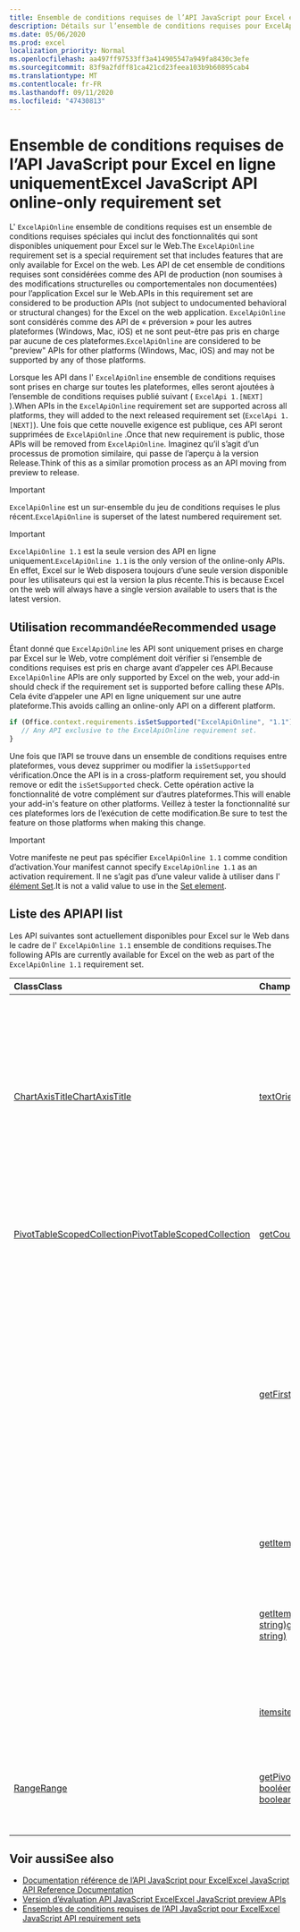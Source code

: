 ```yaml
---
title: Ensemble de conditions requises de l’API JavaScript pour Excel en ligne uniquement
description: Détails sur l’ensemble de conditions requises pour ExcelApiOnline
ms.date: 05/06/2020
ms.prod: excel
localization_priority: Normal
ms.openlocfilehash: aa497ff97533ff3a414905547a949fa8430c3efe
ms.sourcegitcommit: 83f9a2fdff81ca421cd23feea103b9b60895cab4
ms.translationtype: MT
ms.contentlocale: fr-FR
ms.lasthandoff: 09/11/2020
ms.locfileid: "47430813"
---
```

# <a name="excel-javascript-api-online-only-requirement-set"></a><span data-ttu-id="77a84-103">Ensemble de conditions requises de l’API JavaScript pour Excel en ligne uniquement</span><span class="sxs-lookup"><span data-stu-id="77a84-103">Excel JavaScript API online-only requirement set</span></span>

<span data-ttu-id="77a84-104">L' `ExcelApiOnline` ensemble de conditions requises est un ensemble de conditions requises spéciales qui inclut des fonctionnalités qui sont disponibles uniquement pour Excel sur le Web.</span><span class="sxs-lookup"><span data-stu-id="77a84-104">The `ExcelApiOnline` requirement set is a special requirement set that includes features that are only available for Excel on the web.</span></span> <span data-ttu-id="77a84-105">Les API de cet ensemble de conditions requises sont considérées comme des API de production (non soumises à des modifications structurelles ou comportementales non documentées) pour l’application Excel sur le Web.</span><span class="sxs-lookup"><span data-stu-id="77a84-105">APIs in this requirement set are considered to be production APIs (not subject to undocumented behavioral or structural changes) for the Excel on the web application.</span></span> <span data-ttu-id="77a84-106">`ExcelApiOnline` sont considérés comme des API de « préversion » pour les autres plateformes (Windows, Mac, iOS) et ne sont peut-être pas pris en charge par aucune de ces plateformes.</span><span class="sxs-lookup"><span data-stu-id="77a84-106">`ExcelApiOnline` are considered to be "preview" APIs for other platforms (Windows, Mac, iOS) and may not be supported by any of those platforms.</span></span>

<span data-ttu-id="77a84-107">Lorsque les API dans l' `ExcelApiOnline` ensemble de conditions requises sont prises en charge sur toutes les plateformes, elles seront ajoutées à l’ensemble de conditions requises publié suivant ( `ExcelApi 1.[NEXT]` ).</span><span class="sxs-lookup"><span data-stu-id="77a84-107">When APIs in the `ExcelApiOnline` requirement set are supported across all platforms, they will added to the next released requirement set (`ExcelApi 1.[NEXT]`).</span></span> <span data-ttu-id="77a84-108">Une fois que cette nouvelle exigence est publique, ces API seront supprimées de `ExcelApiOnline` .</span><span class="sxs-lookup"><span data-stu-id="77a84-108">Once that new requirement is public, those APIs will be removed from `ExcelApiOnline`.</span></span> <span data-ttu-id="77a84-109">Imaginez qu’il s’agit d’un processus de promotion similaire, qui passe de l’aperçu à la version Release.</span><span class="sxs-lookup"><span data-stu-id="77a84-109">Think of this as a similar promotion process as an API moving from preview to release.</span></span>

> [!IMPORTANT]
> <span data-ttu-id="77a84-110">`ExcelApiOnline` est un sur-ensemble du jeu de conditions requises le plus récent.</span><span class="sxs-lookup"><span data-stu-id="77a84-110">`ExcelApiOnline` is superset of the latest numbered requirement set.</span></span>

> [!IMPORTANT]
> <span data-ttu-id="77a84-111">`ExcelApiOnline 1.1` est la seule version des API en ligne uniquement.</span><span class="sxs-lookup"><span data-stu-id="77a84-111">`ExcelApiOnline 1.1` is the only version of the online-only APIs.</span></span> <span data-ttu-id="77a84-112">En effet, Excel sur le Web disposera toujours d’une seule version disponible pour les utilisateurs qui est la version la plus récente.</span><span class="sxs-lookup"><span data-stu-id="77a84-112">This is because Excel on the web will always have a single version available to users that is the latest version.</span></span>

## <a name="recommended-usage"></a><span data-ttu-id="77a84-113">Utilisation recommandée</span><span class="sxs-lookup"><span data-stu-id="77a84-113">Recommended usage</span></span>

<span data-ttu-id="77a84-114">Étant donné que `ExcelApiOnline` les API sont uniquement prises en charge par Excel sur le Web, votre complément doit vérifier si l’ensemble de conditions requises est pris en charge avant d’appeler ces API.</span><span class="sxs-lookup"><span data-stu-id="77a84-114">Because `ExcelApiOnline` APIs are only supported by Excel on the web, your add-in should check if the requirement set is supported before calling these APIs.</span></span> <span data-ttu-id="77a84-115">Cela évite d’appeler une API en ligne uniquement sur une autre plateforme.</span><span class="sxs-lookup"><span data-stu-id="77a84-115">This avoids calling an online-only API on a different platform.</span></span>

```js
if (Office.context.requirements.isSetSupported("ExcelApiOnline", "1.1")) {
   // Any API exclusive to the ExcelApiOnline requirement set.
}
```

<span data-ttu-id="77a84-116">Une fois que l’API se trouve dans un ensemble de conditions requises entre plateformes, vous devez supprimer ou modifier la `isSetSupported` vérification.</span><span class="sxs-lookup"><span data-stu-id="77a84-116">Once the API is in a cross-platform requirement set, you should remove or edit the `isSetSupported` check.</span></span> <span data-ttu-id="77a84-117">Cette opération active la fonctionnalité de votre complément sur d’autres plateformes.</span><span class="sxs-lookup"><span data-stu-id="77a84-117">This will enable your add-in's feature on other platforms.</span></span> <span data-ttu-id="77a84-118">Veillez à tester la fonctionnalité sur ces plateformes lors de l’exécution de cette modification.</span><span class="sxs-lookup"><span data-stu-id="77a84-118">Be sure to test the feature on those platforms when making this change.</span></span>

> [!IMPORTANT]
> <span data-ttu-id="77a84-119">Votre manifeste ne peut pas spécifier `ExcelApiOnline 1.1` comme condition d’activation.</span><span class="sxs-lookup"><span data-stu-id="77a84-119">Your manifest cannot specify `ExcelApiOnline 1.1` as an activation requirement.</span></span> <span data-ttu-id="77a84-120">Il ne s’agit pas d’une valeur valide à utiliser dans l' [élément Set](../manifest/set.md).</span><span class="sxs-lookup"><span data-stu-id="77a84-120">It is not a valid value to use in the [Set element](../manifest/set.md).</span></span>

## <a name="api-list"></a><span data-ttu-id="77a84-121">Liste des API</span><span class="sxs-lookup"><span data-stu-id="77a84-121">API list</span></span>

<span data-ttu-id="77a84-122">Les API suivantes sont actuellement disponibles pour Excel sur le Web dans le cadre de l' `ExcelApiOnline 1.1` ensemble de conditions requises.</span><span class="sxs-lookup"><span data-stu-id="77a84-122">The following APIs are currently available for Excel on the web as part of the `ExcelApiOnline 1.1` requirement set.</span></span>

| <span data-ttu-id="77a84-123">Class</span><span class="sxs-lookup"><span data-stu-id="77a84-123">Class</span></span> | <span data-ttu-id="77a84-124">Champs</span><span class="sxs-lookup"><span data-stu-id="77a84-124">Fields</span></span> | <span data-ttu-id="77a84-125">Description</span><span class="sxs-lookup"><span data-stu-id="77a84-125">Description</span></span> |
|:---|:---|:---|
|[<span data-ttu-id="77a84-126">ChartAxisTitle</span><span class="sxs-lookup"><span data-stu-id="77a84-126">ChartAxisTitle</span></span>](/javascript/api/excel/excel.chartaxistitle)|[<span data-ttu-id="77a84-127">textOrientation</span><span class="sxs-lookup"><span data-stu-id="77a84-127">textOrientation</span></span>](/javascript/api/excel/excel.chartaxistitle#textorientation)|<span data-ttu-id="77a84-128">Cette énumération spécifie l’angle auquel le texte est orienté pour le titre de l’axe du graphique.</span><span class="sxs-lookup"><span data-stu-id="77a84-128">Specifies the angle to which the text is oriented for the chart axis title.</span></span> <span data-ttu-id="77a84-129">La valeur doit être un entier compris entre-90 et 90 ou l’entier 180 pour le texte orienté verticalement.</span><span class="sxs-lookup"><span data-stu-id="77a84-129">The value should either be an integer from -90 to 90 or the integer 180 for vertically-oriented text.</span></span>|
|[<span data-ttu-id="77a84-130">PivotTableScopedCollection</span><span class="sxs-lookup"><span data-stu-id="77a84-130">PivotTableScopedCollection</span></span>](/javascript/api/excel/excel.pivottablescopedcollection)|[<span data-ttu-id="77a84-131">getCount()</span><span class="sxs-lookup"><span data-stu-id="77a84-131">getCount()</span></span>](/javascript/api/excel/excel.pivottablescopedcollection#getcount--)|<span data-ttu-id="77a84-132">Obtient le nombre de tableaux croisés dynamiques dans la collection.</span><span class="sxs-lookup"><span data-stu-id="77a84-132">Gets the number of PivotTables in the collection.</span></span>|
||[<span data-ttu-id="77a84-133">getFirst()</span><span class="sxs-lookup"><span data-stu-id="77a84-133">getFirst()</span></span>](/javascript/api/excel/excel.pivottablescopedcollection#getfirst--)|<span data-ttu-id="77a84-134">Obtient le premier tableau croisé dynamique de la collection.</span><span class="sxs-lookup"><span data-stu-id="77a84-134">Gets the first PivotTable in the collection.</span></span> <span data-ttu-id="77a84-135">Les tableaux croisés dynamiques de la collection sont triés de haut en bas et de gauche à droite, de sorte que le tableau supérieur gauche est le premier tableau croisé dynamique de la collection.</span><span class="sxs-lookup"><span data-stu-id="77a84-135">The PivotTables in the collection are sorted top to bottom and left to right, such that top-left table is the first PivotTable in the collection.</span></span>|
||[<span data-ttu-id="77a84-136">getItem(key: string)</span><span class="sxs-lookup"><span data-stu-id="77a84-136">getItem(key: string)</span></span>](/javascript/api/excel/excel.pivottablescopedcollection#getitem-key-)|<span data-ttu-id="77a84-137">Obtient un tableau croisé dynamique par nom.</span><span class="sxs-lookup"><span data-stu-id="77a84-137">Gets a PivotTable by name.</span></span>|
||[<span data-ttu-id="77a84-138">getItemOrNullObject(name: string)</span><span class="sxs-lookup"><span data-stu-id="77a84-138">getItemOrNullObject(name: string)</span></span>](/javascript/api/excel/excel.pivottablescopedcollection#getitemornullobject-name-)|<span data-ttu-id="77a84-139">Extrait un tableau croisé dynamique par nom.</span><span class="sxs-lookup"><span data-stu-id="77a84-139">Gets a PivotTable by name.</span></span> <span data-ttu-id="77a84-140">Si le tableau croisé dynamique n’existe pas, renvoie un objet null.</span><span class="sxs-lookup"><span data-stu-id="77a84-140">If the PivotTable does not exist, will return a null object.</span></span>|
||[<span data-ttu-id="77a84-141">items</span><span class="sxs-lookup"><span data-stu-id="77a84-141">items</span></span>](/javascript/api/excel/excel.pivottablescopedcollection#items)|<span data-ttu-id="77a84-142">Obtient l’élément enfant chargé dans cette collection de sites.</span><span class="sxs-lookup"><span data-stu-id="77a84-142">Gets the loaded child items in this collection.</span></span>|
|[<span data-ttu-id="77a84-143">Range</span><span class="sxs-lookup"><span data-stu-id="77a84-143">Range</span></span>](/javascript/api/excel/excel.range)|[<span data-ttu-id="77a84-144">getPivotTables (fullyContained ?: booléen)</span><span class="sxs-lookup"><span data-stu-id="77a84-144">getPivotTables(fullyContained?: boolean)</span></span>](/javascript/api/excel/excel.range#getpivottables-fullycontained-)|<span data-ttu-id="77a84-145">Obtient une collection d’étendues de tableaux croisés dynamiques qui se chevauchent avec la plage.</span><span class="sxs-lookup"><span data-stu-id="77a84-145">Gets a scoped collection of PivotTables that overlap with the range.</span></span>|

## <a name="see-also"></a><span data-ttu-id="77a84-146">Voir aussi</span><span class="sxs-lookup"><span data-stu-id="77a84-146">See also</span></span>

- [<span data-ttu-id="77a84-147">Documentation référence de l’API JavaScript pour Excel</span><span class="sxs-lookup"><span data-stu-id="77a84-147">Excel JavaScript API Reference Documentation</span></span>](/javascript/api/excel?view=excel-js-online&preserve-view=true)
- [<span data-ttu-id="77a84-148">Version d’évaluation API JavaScript Excel</span><span class="sxs-lookup"><span data-stu-id="77a84-148">Excel JavaScript preview APIs</span></span>](./excel-preview-apis.md)
- [<span data-ttu-id="77a84-149">Ensembles de conditions requises de l’API JavaScript pour Excel</span><span class="sxs-lookup"><span data-stu-id="77a84-149">Excel JavaScript API requirement sets</span></span>](./excel-api-requirement-sets.md)